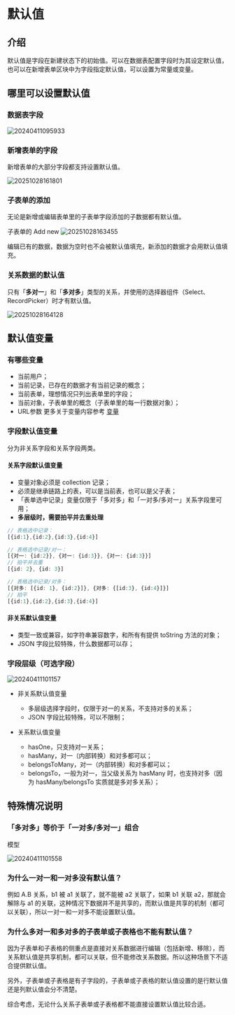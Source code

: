 # 默认值

## 介绍

默认值是字段在新建状态下的初始值。可以在数据表配置字段时为其设定默认值，也可以在新增表单区块中为字段指定默认值，可以设置为常量或变量。

## 哪里可以设置默认值

### 数据表字段

![20240411095933](https://static-docs.nocobase.com/20240411095933.png)

### 新增表单的字段

新增表单的大部分字段都支持设置默认值。

![20251028161801](https://static-docs.nocobase.com/20251028161801.png)

### 子表单的添加

无论是新增或编辑表单里的子表单字段添加的子数据都有默认值。

子表单的 Add new
![20251028163455](https://static-docs.nocobase.com/20251028163455.png)

编辑已有的数据，数据为空时也不会被默认值填充，新添加的数据才会用默认值填充。

### 关系数据的默认值

只有「**多对一**」和「**多对多**」类型的关系，并使用的选择器组件（Select、RecordPicker）时才有默认值。

![20251028164128](https://static-docs.nocobase.com/20251028164128.png)

## 默认值变量

### 有哪些变量

- 当前用户；
- 当前记录，已存在的数据才有当前记录的概念；
- 当前表单，理想情况只列出表单里的字段；
- 当前对象，子表单里的概念（子表单里的每一行数据对象）；
- URL参数
  更多关于变量内容参考 [变量](/interface-builder/variables)

### 字段默认值变量

分为非关系字段和关系字段两类。

#### 关系字段默认值变量

- 变量对象必须是 collection 记录；
- 必须是继承链路上的表，可以是当前表，也可以是父子表；
- 「表单选中记录」变量仅限于「多对多」和「一对多/多对一」关系字段里可用；
- **多层级时，需要拍平并去重处理**

```typescript
// 表格选中记录：
[{id:1},{id:2},{id:3},{id:4}]

// 表格选中记录/对一：
[{对一: {id:2}}, {对一: {id:3}}, {对一: {id:3}}]
// 拍平并去重
[{id: 2}, {id: 3}]

// 表格选中记录/对多：
[{对多: [{id: 1}, {id:2}]}, {对多: {[id:3}, {id:4}]}]
// 拍平
[{id:1},{id:2},{id:3},{id:4}]
```

#### 非关系默认值变量

- 类型一致或兼容，如字符串兼容数字，和所有有提供 toString 方法的对象；
- JSON 字段比较特殊，什么数据都可以存；

### 字段层级（可选字段）

![20240411101157](https://static-docs.nocobase.com/20240411101157.png)

- 非关系默认值变量
  - 多层级选择字段时，仅限于对一的关系，不支持对多的关系；
  - JSON 字段比较特殊，可以不限制；

- 关系默认值变量
  - hasOne，只支持对一关系；
  - hasMany，对一（内部转换）和对多都可以；
  - belongsToMany，对一（内部转换）和对多都可以；
  - belongsTo，一般为对一，当父级关系为 hasMany 时，也支持对多（因为 hasMany/belongsTo 实质就是多对多关系）；

## 特殊情况说明

### 「多对多」等价于「一对多/多对一」组合

模型

![20240411101558](https://static-docs.nocobase.com/20240411101558.png)

### 为什么一对一和一对多没有默认值？

例如 A.B 关系，b1 被 a1 关联了，就不能被 a2 关联了，如果 b1 关联 a2，那就会解除与 a1 的关联，这种情况下数据并不是共享的，而默认值是共享的机制（都可以关联），所以一对一和一对多不能设置默认值。

### 为什么多对一和多对多的子表单或子表格也不能有默认值？

因为子表单和子表格的侧重点是直接对关系数据进行编辑（包括新增、移除），而关系默认值是共享机制，都可以关联，但不能修改关系数据。所以这种场景下不适合提供默认值。

另外，子表单或子表格是有子字段的，子表单或子表格的默认值设置的是行默认值还是列默认值会分不清楚。

综合考虑，无论什么关系子表单或子表格都不能直接设置默认值比较合适。
